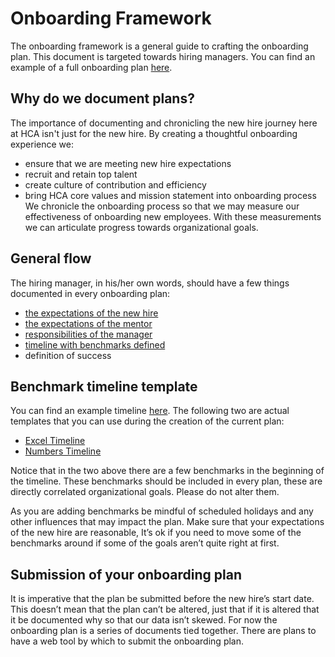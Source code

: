 
<!-- title:Onboarding Framework, description:Basic framework for the Onboarding plan -->
# Onboarding Framework
The onboarding framework is a general guide to crafting the onboarding plan. This document is targeted towards hiring managers. You can find an example of a full onboarding plan [here]().

## Why do we document plans?
The importance of documenting and chronicling the new hire journey here at HCA isn't just for the new hire. By creating a thoughtful onboarding experience we: 
* ensure that we are meeting new hire expectations
* recruit and retain top talent
* create culture of contribution and efficiency
* bring HCA core values and mission statement into onboarding process
We chronicle the onboarding process so that we may measure our effectiveness of onboarding new employees. With these measurements we can articulate progress towards organizational goals.

## General flow
The hiring manager, in his/her own words, should have a few things documented in every onboarding plan:
* [the expectations of the new hire ](new-hire.md)
* [the expectations of the mentor](/mentor.md)
* [responsibilities of the manager](/manager.md)
* [timeline with benchmarks defined](/timeline.md) 
* definition of success


## Benchmark timeline template
You can find an example timeline [here](/timeline.md). The following two are actual templates that you can use during the creation of the current plan:
* [Excel Timeline]()
* [Numbers Timeline](resources/on-boarding-timeline.numbers)

Notice that in the two above there are a few benchmarks in the beginning of the timeline. These benchmarks should be included in every plan, these are directly correlated organizational goals. Please do not alter them. 

As you are adding benchmarks be mindful of scheduled holidays and any other influences that may impact the plan. Make sure that your expectations of the new hire are reasonable, It’s ok if you need to move some of the benchmarks around if some of the goals aren’t quite right at first.

## Submission of your onboarding plan
It is imperative that the plan be submitted before the new hire’s start date. This doesn’t mean that the plan can’t be altered, just that if it is altered that it be documented why so that our data isn’t skewed. For now the onboarding plan is a series of documents tied together. There are plans to have a web tool by which to submit the onboarding plan. 
